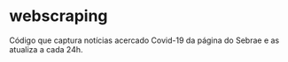 # webscraping
Código que captura notícias acercado Covid-19 da página do Sebrae e as atualiza a cada 24h.
